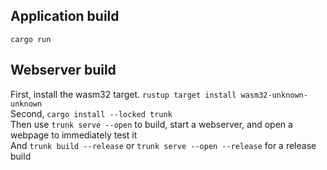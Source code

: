 ## Application build
`cargo run`

## Webserver build
First, install the wasm32 target. `rustup target install wasm32-unknown-unknown`  
Second, `cargo install --locked trunk`  
Then use `trunk serve --open` to build, start a webserver, and open a webpage to immediately test it  
And `trunk build --release` or `trunk serve --open --release` for a release build  
